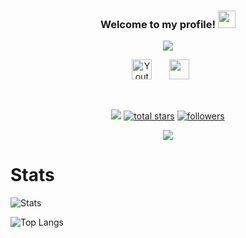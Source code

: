 <h3 align="center">
  Welcome to my profile!
  <img src="https://media.giphy.com/media/hvRJCLFzcasrR4ia7z/giphy.gif" width="28">
</h3>

<!-- Typing SVG by DenverCoder1 - https://github.com/DenverCoder1/readme-typing-svg -->
<p align="center">
  <a href="https://github.com/DenverCoder1/readme-typing-svg"><img src="https://readme-typing-svg.herokuapp.com/?lines=Discord+bot+developer;Self+Taught;Always+learning!;Full+stack+web+developer&font=Fira%20Code&center=true&width=440&height=45&color=f75c7e&vCenter=true&size=22"></a>
</p>

<!-- Social icons section - Do not know the source, maybe Denver -->
<p align="center">
  <a href="https://www.youtube.com/channel/UCEW-zaH5_bEu51iArWOu5bQ"><img width="32px" alt="Youtube" title="Youtube" src="https://i.imgur.com/qiXu7b2.png"/></a>
  &#8287;&#8287;&#8287;&#8287;&#8287;
  <a href="https://discord.gg/yXjazZmnbd"><img width="32px" src="https://i.imgur.com/OViZO8J.png"/></a>
  &#8287;&#8287;&#8287;&#8287;&#8287;
</p>

<br />

<!-- TODO: use shields.io to make better badges, also change color to use 7 rainbow color or something -->


<!-- Social badges section -->
<!-- Badges with custom Icons - https://github.com/DenverCoder1/custom-icon-badges -->
<!-- Star counter - https://github.com/idealclover/GitHub-Star-Counter -->
<p align="center">
  <a href="https://github.com/BGP0?tab=repositories">
    <img src="https://custom-icon-badges.herokuapp.com/badge/-My%20Repos-blue?style=for-the-badge&logoColor=white&logo=repo"/></a> 
  <a href="https://github.com/BGP0?tab=repositories&sort=stargazers">
    <img alt="total stars" title="Total stars on GitHub" src="https://custom-icon-badges.herokuapp.com/badge/dynamic/json?logo=star&color=55960c&labelColor=488207&label=Stars&style=for-the-badge&query=%24.stars&url=https://api.github-star-counter.workers.dev/user/BGP0"/></a>
  <a href="https://github.com/BGP0?tab=followers">
    <img alt="followers" title="Follow me on Github" src="https://custom-icon-badges.herokuapp.com/github/followers/BGP0?color=236ad3&labelColor=1155ba&style=for-the-badge&logo=person-add&label=Follow&logoColor=white"/></a>
</p>
<p align="center">
  <img src="https://visitor-badge.laobi.icu/badge?page_id=BGP0" />
</p>
  
# Stats

![Stats](https://github-readme-stats.vercel.app/api?username=BGP0&theme=tokyonight&show_icons=true)

![Top Langs](https://github-readme-stats.vercel.app/api/top-langs/?username=BGP0&theme=tokyonight)
